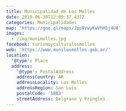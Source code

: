```yaml
---
title: Municipalidad de Los Molles
date: 2019-06-30T12:09:37.437Z
categories: Municipalidades
map: 'https://goo.gl/maps/Jpp8VwyKwVhH1j4U8'
images:
  - /img/munimolles.jpg
facebook: turismoyculturalosmolles
web: 'https://www.munilosmolles.gob.ar/'
location:
  '@type': Place
  address:
    '@type': PostalAddress
    addressCountry: AR
    addressLocality: Los Molles
    addressRegion: San Luis
    postalCode: '5883'
    streetAddress: Belgrano y Pringles
---
```


